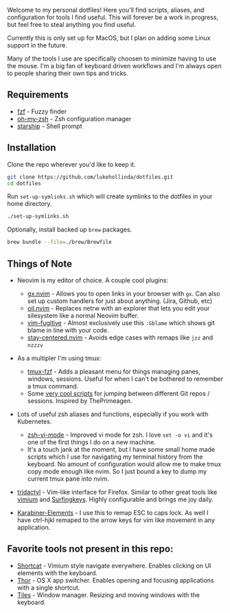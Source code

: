 Welcome to my personal dotfiles! Here you'll find scripts, aliases, and configuration for tools I find useful. This will forever be a work in progress, but feel free to steal anything you find useful.

Currently this is only set up for MacOS, but I plan on adding some Linux support in the future.

Many of the tools I use are specifically choosen to minimize having to use the mouse. I'm a big fan of keyboard driven workflows and I'm always open to people sharing their own tips and tricks.

## Requirements
- [fzf](https://github.com/junegunn/fzf) - Fuzzy finder
- [oh-my-zsh](https://ohmyz.sh/) - Zsh configuration manager
- [starship](https://starship.rs/) - Shell prompt

## Installation

Clone the repo wherever you'd like to keep it.

```bash
git clone https://github.com/lukehollinda/dotfiles.git
cd dotfiles
```

Run `set-up-symlinks.sh` which will create symlinks to the dotfiles in your home directory.

```bash
./set-up-symlinks.sh
```

Optionally, install backed up `brew` packages.

```bash
brew bundle --file=./brew/Brewfile
```


## Things of Note

- Neovim is my editor of choice. A couple cool plugins:
    - [gx.nvim](https://github.com/chrishrb/gx.nvim) - Allows you to open links in your browser with `gx`. Can also set up custom handlers for just about anything. (Jira, Github, etc)
    - [oil.nvim](https://github.com/stevearc/oil.nvim) - Replaces netrw with an explorer that lets you edit your silesystem like a normal Neovim buffer.
    - [vim-fugitive](https://github.com/tpope/vim-fugitive) - Almost exclusively use this `:Gblame` which shows git blame in line with your code.
    - [stay-centered.nvim](https://github.com/arnamak/stay-centered.nvim) - Avoids edge cases with remaps like `jzz` and `nzzzv`

- As a multipler I'm using tmux:
    - [tmux-fzf](https://github.com/sainnhe/tmux-fzf) - Adds a pleasant menu for things managing panes, windows, sessions. Useful for when I can't be bothered to remember a tmux command.
    - Some [very cool scripts](https://github.com/lukehollinda/dotfiles/blob/c28e734c027f9432dce32ada52e096f8e4d19d78/tmux/tmux.conf#L64-L66) for jumping between different Git repos / sessions. Inspired by ThePrimeagen.


- Lots of useful zsh aliases and functions, especially if you work with Kubernetes.
    - [zsh-vi-mode](https://github.com/jeffreytse/zsh-vi-mode) - Improved vi mode for zsh. I love `set -o vi` and it's one of the first things I do on a new machine.
    -  It's a touch jank at the moment, but I have some small home made scripts which I use for navigating my terminal history from the keyboard. No amount of configuration would allow me to make tmux copy mode enough like nvim. So I just bound a key to dump my current tmux pane into nvim.

- [tridactyl](https://github.com/tridactyl/tridactyl) - Vim-like interface for Firefox. Similar to other great tools like [vimium](https://github.com/philc/vimium) and [Surfingkeys](https://github.com/brookhong/Surfingkeys). Highly configurable and brings me joy daily.

- [Karabiner-Elements](https://github.com/pqrs-org/Karabiner-Elements) - I use this to remap ESC to caps lock. As well I have ctrl-hjkl remaped to the arrow keys for vim like movement in any application.


## Favorite tools not present in this repo:
- [Shortcat](https://shortcatapp.com/) - Vimium style navigate everywhere. Enables clicking on UI elements with the keyboard.
- [Thor](https://github.com/gbammc/Thor) - OS X app switcher. Enables opening and focusing applications with a single shortcut.
- [Tiles](https://freemacsoft.net/tiles/) - Window manager. Resizing and moving windows with the keyboard.
